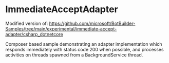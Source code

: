 # ImmediateAcceptAdapter

Modified version of:
https://github.com/microsoft/BotBuilder-Samples/tree/main/experimental/immediate-accept-adapter/csharp_dotnetcore

Composer based sample demonstrating an adapter implementation which responds immediately with status code 200 when possible, and processes activities on threads spawned from a BackgroundService thread.

